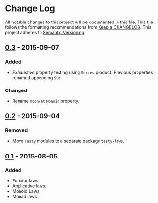 # Change Log
All notable changes to this project will be documented in this file. This file
follows the formatting recommendations from [Keep a
CHANGELOG](http://keepachangelog.com/). This project adheres to [Semantic
Versioning](http://semver.org/).

## [0.3] - 2015-09-07
### Added
- *Exhaustive* property testing using `Series` product. Previous
  properties renamed appending `Sum`.

### Changed
- Rename `mconcat` `Monoid` property.

## [0.2] - 2015-09-04
### Removed
- Move `Tasty` modules to a separate package
  [`tasty-laws`](https://hackage.haskell.org/package/tasty-laws).

## [0.1] - 2015-08-05
### Added
- Functor laws.
- Applicative laws.
- Monoid Laws.
- Monad laws.

[0.3]: https://github.com/jdnavarro/smallcheck-laws/compare/v0.2...v0.3
[0.2]: https://github.com/jdnavarro/smallcheck-laws/compare/v0.1...v0.2
[0.1]: https://github.com/jdnavarro/smallcheck-laws/compare/bf1caa...v0.1
